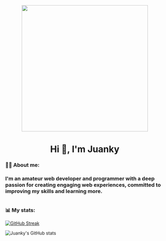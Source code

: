 <div align="center">
    <img src="https://media.giphy.com/media/v1.Y2lkPTc5MGI3NjExOTUwYTBhYmM4Mjc3MDFlYjU2ZDA2MTI4YTgyYzc2YWI5ZWNlZDdiOSZjdD1n/zOvBKUUEERdNm/giphy.gif" width="400"/>
    <h3></h3>
    <h1>Hi 👋, I'm Juanky</h1>
</div>

### 👨‍💻 About me: ###

### I'm an amateur web developer and programmer with a deep passion for creating engaging web experiences, committed to improving my skills and learning more.
#
### 📊 My stats: ###
[![GitHub Streak](https://streak-stats.demolab.com?user=Juankyyy&theme=blue-green&border_radius=5&mode=weekly&card_width=500)](https://git.io/streak-stats)

![Juanky's GitHub stats](https://github-readme-stats.vercel.app/api?username=juankyyy&theme=radical&show_icons=true&cunt_private=true&title_color=FF6359&icon_color=FF6359)


<!--![Top Langs](https://github-readme-stats.vercel.app/api/top-langs/?username=juankyyy&theme=gotham&layout=compact&langs_count=4)-->
